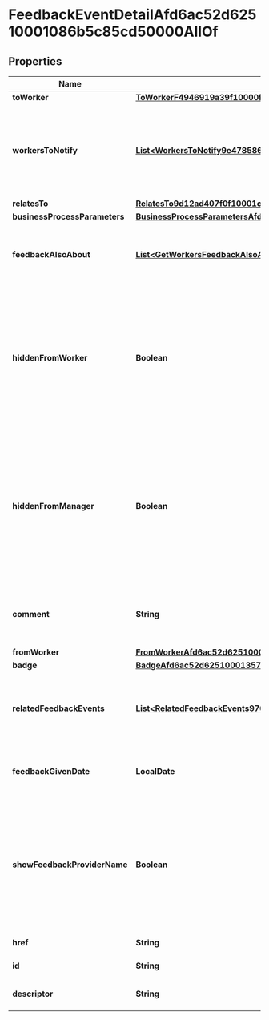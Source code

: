 

# FeedbackEventDetailAfd6ac52d62510001086b5c85cd50000AllOf


## Properties

| Name | Type | Description | Notes |
|------------ | ------------- | ------------- | -------------|
|**toWorker** | [**ToWorkerF4946919a39f10000f03207b1f230000**](ToWorkerF4946919a39f10000f03207b1f230000.md) |  |  [optional] |
|**workersToNotify** | [**List&lt;WorkersToNotify9e478586f65410001035b6c26a4c0000&gt;**](WorkersToNotify9e478586f65410001035b6c26a4c0000.md) | The workers that were selected to be notified of the feedback given event. |  [optional] |
|**relatesTo** | [**RelatesTo9d12ad407f0f10001c3949add7d40000**](RelatesTo9d12ad407f0f10001c3949add7d40000.md) |  |  [optional] |
|**businessProcessParameters** | [**BusinessProcessParametersAfd6ac52d6251000117d0a60ed8b0000**](BusinessProcessParametersAfd6ac52d6251000117d0a60ed8b0000.md) |  |  [optional] |
|**feedbackAlsoAbout** | [**List&lt;GetWorkersFeedbackAlsoAbout3ab333661034100010b5635b2f7a0302&gt;**](GetWorkersFeedbackAlsoAbout3ab333661034100010b5635b2f7a0302.md) | The other workers this feedback event is about. |  [optional] |
|**hiddenFromWorker** | **Boolean** | True if the feedback event is confidential between the feedback provider and the manager. Workers don&#39;t see confidential feedback. |  [optional] |
|**hiddenFromManager** | **Boolean** | True if the feedback event is private between the feedback provider and the worker. Private feedback isn&#39;t shared with managers. |  [optional] |
|**comment** | **String** | The comment text for an anytime feedback event. |  [optional] |
|**fromWorker** | [**FromWorkerAfd6ac52d62510001357f891ccfd0001**](FromWorkerAfd6ac52d62510001357f891ccfd0001.md) |  |  [optional] |
|**badge** | [**BadgeAfd6ac52d62510001357f891ccfd0003**](BadgeAfd6ac52d62510001357f891ccfd0003.md) |  |  [optional] |
|**relatedFeedbackEvents** | [**List&lt;RelatedFeedbackEvents9708c966f04f10000e1e9b7f9a5c0000&gt;**](RelatedFeedbackEvents9708c966f04f10000e1e9b7f9a5c0000.md) | The anytime feedback events for the multiple recipients event. |  [optional] [readonly] |
|**feedbackGivenDate** | **LocalDate** | The date the feedback was provided. |  [optional] |
|**showFeedbackProviderName** | **Boolean** | True if the feedback provider&#39;s name has chosen to be displayed. Names not chosen to be displayed are not shared. |  [optional] |
|**href** | **String** | A link to the instance |  [optional] |
|**id** | **String** | Id of the instance |  [optional] |
|**descriptor** | **String** | A preview of the instance |  [optional] |




